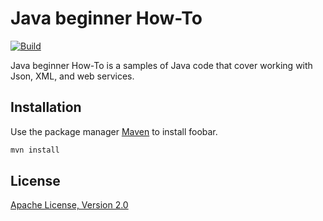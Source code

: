 # Java beginner How-To

[![Build](https://github.com/ujar-org/essentials--beginner.learn.howto/actions/workflows/build.yml/badge.svg)](https://github.com/ujar-org/essentials--beginner.learn.howto/actions/workflows/build.yml)

Java beginner How-To is a samples of Java code that cover working with Json, XML, and web services.

## Installation

Use the package manager [Maven](https://maven.apache.org/) to install foobar.

```bash
mvn install
```

## License
[Apache License, Version 2.0](https://www.apache.org/licenses/LICENSE-2.0)
